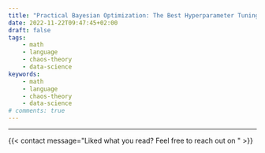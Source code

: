 ```yaml
---
title: "Practical Bayesian Optimization: The Best Hyperparameter Tuning Method You've Never Heard Of"
date: 2022-11-22T09:47:45+02:00
draft: false
tags:
    - math
    - language
    - chaos-theory
    - data-science
keywords:
    - math
    - language
    - chaos-theory
    - data-science
# comments: true
---
```




---

{{< contact message="Liked what you read? Feel free to reach out on " >}}
